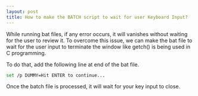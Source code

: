 ```yaml
---
layout: post
title: How to make the BATCH script to wait for user Keyboard Input?
---
```


While running bat files, if any error occurs, it will vanishes without waiting for the user to review it.  To overcome this issue, we can make the bat file to wait for the user input to terminate the window like getch() is being used in C programming.

To do that,  add the following line at end of the bat file.

```bash
set /p DUMMY=Hit ENTER to continue...
```

Once the batch file is processed, it will wait for your key input to close. 
